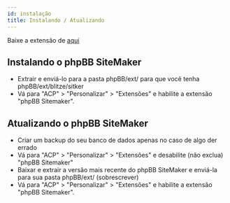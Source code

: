 ```yaml
---
id: instalação
title: Instalando / Atualizando
---
```


Baixe a extensão de [aqui](https://www.phpbb.com/customise/db/extension/phpbb_sitemaker_2/)

## Instalando o phpBB SiteMaker

* Extrair e enviá-lo para a pasta phpBB/ext/ para que você tenha phpBB/ext/blitze/sitker
* Vá para "ACP" > "Personalizar" > "Extensões" e habilite a extensão "phpBB Sitemaker".

## Atualizando o phpBB SiteMaker

* Criar um backup do seu banco de dados apenas no caso de algo der errado
* Vá para "ACP" > "Personalizar" > "Extensões" e desabilite (não exclua) "phpBB Sitemaker"
* Baixar e extrair a versão mais recente do phpBB SiteMaker e enviá-la para sua pasta phpBB/ext/ (sobrescrever)
* Vá para "ACP" > "Personalizar" > "Extensões" e habilite a extensão "phpBB Sitemaker".